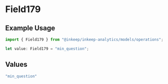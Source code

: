 # Field179

## Example Usage

```typescript
import { Field179 } from "@inkeep/inkeep-analytics/models/operations";

let value: Field179 = "min_question";
```

## Values

```typescript
"min_question"
```